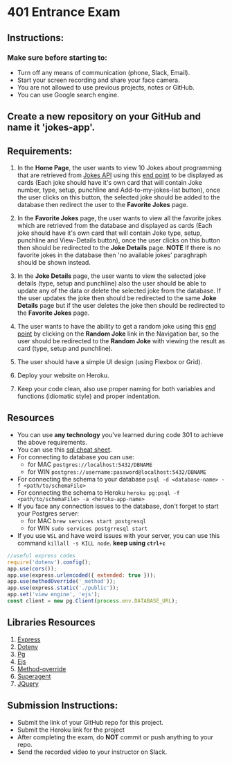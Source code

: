 # 401 Entrance Exam

## Instructions:

### Make sure before starting to:

- Turn off any means of communication (phone, Slack, Email).
- Start your screen recording and share your face camera.
- You are not allowed to use previous projects, notes or GitHub.
- You can use Google search engine.

## Create a new repository on your GitHub and name it 'jokes-app'.

## Requirements:

1. In the **Home Page**, the user wants to view 10 Jokes about programming that are retrieved from [Jokes API](https://github.com/15Dkatz/official_joke_api) using this [end point](https://official-joke-api.appspot.com/jokes/programming/ten) to be displayed as cards (Each joke should have it's own card that will contain Joke number, type, setup, punchline and Add-to-my-jokes-list button), once the user clicks on this button, the selected joke should be added to the database then redirect the user to the **Favorite Jokes** page.

1. In the **Favorite Jokes** page, the user wants to view all the favorite jokes which are retrieved from the database and displayed as cards (Each joke should have it's own card that will contain Joke type, setup, punchline and View-Details button), once the user clicks on this button then should be redirected to the **Joke Details** page.
**NOTE** If there is no favorite jokes in the database then 'no available jokes' paraghraph should be shown instead.

1. In the **Joke Details** page, the user wants to view the selected joke details (type, setup and punchline) also the user should be able to update any of the data or delete the selected joke from the database. If the user updates the joke then should be redirected to the same **Joke Details** page but if the user deletes the joke then should be redirected to the **Favorite Jokes** page.

1. The user wants to have the ability to get a random joke using this [end point](https://official-joke-api.appspot.com/jokes/programming/random) by clicking on the **Random Joke** link in the Navigation bar, so the user should be redirected to the **Random Joke** with viewing the result as card (type, setup and punchline).

1. The user should have a simple UI design (using Flexbox or Grid).

1. Deploy your website on Heroku.

1. Keep your code clean, also use proper naming for both variables and functions (idiomatic style) and proper indentation.

## Resources

- You can use **any technology** you've learned during code 301 to achieve the above requirements.
- You can use this [sql cheat sheet](https://www.sqltutorial.org/sql-cheat-sheet/).
- For connecting to database you can use:
  - for MAC `postgres://localhost:5432/DBNAME`
  - for WIN `postgres://username:password@localhost:5432/DBNAME`
- For connecting the schema to your database `psql -d <database-name> -f <path/to/schemaFile>`
- For connecting the schema to Heroku `heroku pg:psql -f <path/to/schemaFile> -a <heroku-app-name>`
- If you face any connection issues to the database, don't forget to start your Postgres server:
  - for MAC `brew services start postgresql`
  - for WIN `sudo services postgrresql start`
- If you use `WSL` and have weird issues with your server, you can use this command `killall -s KILL node`. **keep using `ctrl+c`**

```Javascript
//useful express codes
require('dotenv').config();
app.use(cors());
app.use(express.urlencoded({ extended: true }));
app.use(methodOverride('_method'));
app.use(express.static('./public'));
app.set('view engine', 'ejs');
const client = new pg.Client(process.env.DATABASE_URL);
```

## Libraries Resources

1. [Express](https://www.npmjs.com/package/express)
1. [Dotenv](https://www.npmjs.com/package/dotenv)
1. [Pg](https://node-postgres.com/)
1. [Ejs](https://www.npmjs.com/package/ejs)
1. [Method-override](https://www.npmjs.com/package/method-override)
1. [Superagent](https://www.npmjs.com/package/superagent)
1. [JQuery](https://code.jquery.com/)

## Submission Instructions:

- Submit the link of your GitHub repo for this project.
- Submit the Heroku link for the project
- After completing the exam, do **NOT** commit or push anything to your repo.
- Send the recorded video to your instructor on Slack.
